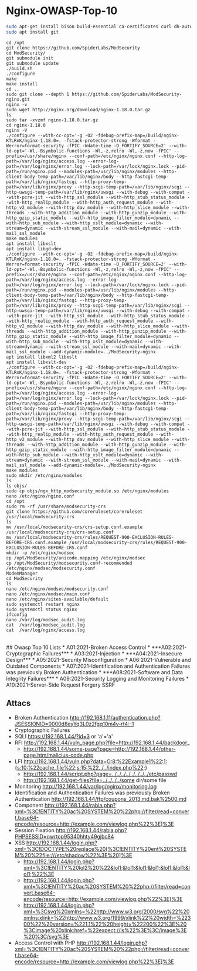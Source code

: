 # Nginx-OWASP-Top-10
```bash
sudo apt-get install bison build-essential ca-certificates curl dh-autoreconf doxygen flex gawk git iputils-ping libcurl4-gnutls-dev libexpat1-dev libgeoip-dev liblmdb-dev libpcre3-dev libpcre++-dev libssl-dev libtool libxml2 libxml2-dev libyajl-dev locales pkg-config wget zlib1g-dev zlibc libgd-dev
sudo apt install git 
```
 ```
cd /opt
git clone https://github.com/SpiderLabs/ModSecurity
cd ModSecurity/
git submodule init
git submodule update
./build.sh
./configure
make
make install
cd ..
sudo git clone --depth 1 https://github.com/SpiderLabs/ModSecurity-nginx.git
nginx -v
sudo wget http://nginx.org/download/nginx-1.18.0.tar.gz
ls
sudo tar -xvzmf nginx-1.18.0.tar.gz
cd nginx-1.18.0
nginx -V
./configure --with-cc-opt='-g -O2 -fdebug-prefix-map=/build/nginx-KTLRnK/nginx-1.18.0=. -fstack-protector-strong -Wformat -Werror=format-security -fPIC -Wdate-time -D_FORTIFY_SOURCE=2' --with-ld-opt='-Wl,-Bsymbolic-functions -Wl,-z,relro -Wl,-z,now -fPIC' --prefix=/usr/share/nginx --conf-path=/etc/nginx/nginx.conf --http-log-path=/var/log/nginx/access.log --error-log-path=/var/log/nginx/error.log --lock-path=/var/lock/nginx.lock --pid-path=/run/nginx.pid --modules-path=/usr/lib/nginx/modules --http-client-body-temp-path=/var/lib/nginx/body --http-fastcgi-temp-path=/var/lib/nginx/fastcgi --http-proxy-temp-path=/var/lib/nginx/proxy --http-scgi-temp-path=/var/lib/nginx/scgi --http-uwsgi-temp-path=/var/lib/nginx/uwsgi --with-debug --with-compat --with-pcre-jit --with-http_ssl_module --with-http_stub_status_module --with-http_realip_module --with-http_auth_request_module --with-http_v2_module --with-http_dav_module --with-http_slice_module --with-threads --with-http_addition_module --with-http_gunzip_module --with-http_gzip_static_module --with-http_image_filter_module=dynamic --with-http_sub_module --with-http_xslt_module=dynamic --with-stream=dynamic --with-stream_ssl_module --with-mail=dynamic --with-mail_ssl_module
make modules
apt install libxslt
apt install libgd-dev
./configure --with-cc-opt='-g -O2 -fdebug-prefix-map=/build/nginx-KTLRnK/nginx-1.18.0=. -fstack-protector-strong -Wformat -Werror=format-security -fPIC -Wdate-time -D_FORTIFY_SOURCE=2' --with-ld-opt='-Wl,-Bsymbolic-functions -Wl,-z,relro -Wl,-z,now -fPIC' --prefix=/usr/share/nginx --conf-path=/etc/nginx/nginx.conf --http-log-path=/var/log/nginx/access.log --error-log-path=/var/log/nginx/error.log --lock-path=/var/lock/nginx.lock --pid-path=/run/nginx.pid --modules-path=/usr/lib/nginx/modules --http-client-body-temp-path=/var/lib/nginx/body --http-fastcgi-temp-path=/var/lib/nginx/fastcgi --http-proxy-temp-path=/var/lib/nginx/proxy --http-scgi-temp-path=/var/lib/nginx/scgi --http-uwsgi-temp-path=/var/lib/nginx/uwsgi --with-debug --with-compat --with-pcre-jit --with-http_ssl_module --with-http_stub_status_module --with-http_realip_module --with-http_auth_request_module --with-http_v2_module --with-http_dav_module --with-http_slice_module --with-threads --with-http_addition_module --with-http_gunzip_module --with-http_gzip_static_module --with-http_image_filter_module=dynamic --with-http_sub_module --with-http_xslt_module=dynamic --with-stream=dynamic --with-stream_ssl_module --with-mail=dynamic --with-mail_ssl_module --add-dynamic-module=../ModSecurity-nginx
apt install libxml2 libxslt
apt install libxslt-dev
./configure --with-cc-opt='-g -O2 -fdebug-prefix-map=/build/nginx-KTLRnK/nginx-1.18.0=. -fstack-protector-strong -Wformat -Werror=format-security -fPIC -Wdate-time -D_FORTIFY_SOURCE=2' --with-ld-opt='-Wl,-Bsymbolic-functions -Wl,-z,relro -Wl,-z,now -fPIC' --prefix=/usr/share/nginx --conf-path=/etc/nginx/nginx.conf --http-log-path=/var/log/nginx/access.log --error-log-path=/var/log/nginx/error.log --lock-path=/var/lock/nginx.lock --pid-path=/run/nginx.pid --modules-path=/usr/lib/nginx/modules --http-client-body-temp-path=/var/lib/nginx/body --http-fastcgi-temp-path=/var/lib/nginx/fastcgi --http-proxy-temp-path=/var/lib/nginx/proxy --http-scgi-temp-path=/var/lib/nginx/scgi --http-uwsgi-temp-path=/var/lib/nginx/uwsgi --with-debug --with-compat --with-pcre-jit --with-http_ssl_module --with-http_stub_status_module --with-http_realip_module --with-http_auth_request_module --with-http_v2_module --with-http_dav_module --with-http_slice_module --with-threads --with-http_addition_module --with-http_gunzip_module --with-http_gzip_static_module --with-http_image_filter_module=dynamic --with-http_sub_module --with-http_xslt_module=dynamic --with-stream=dynamic --with-stream_ssl_module --with-mail=dynamic --with-mail_ssl_module --add-dynamic-module=../ModSecurity-nginx
make modules
sudo mkdir /etc/nginx/modules
ls
ls objs/
sudo cp objs/ngx_http_modsecurity_module.so /etc/nginx/modules
nano /etc/nginx/nginx.conf 
cd /opt
sudo rm -rf /usr/share/modsecurity-crs
git clone https://github.com/coreruleset/coreruleset /usr/local/modsecurity-crs
ls
mv /usr/local/modsecurity-crs/crs-setup.conf.example /usr/local/modsecurity-crs/crs-setup.conf
mv /usr/local/modsecurity-crs/rules/REQUEST-900-EXCLUSION-RULES-BEFORE-CRS.conf.example /usr/local/modsecurity-crs/rules/REQUEST-900-EXCLUSION-RULES-BEFORE-CRS.conf
mkdir -p /etc/nginx/modsec
cp /opt/ModSecurity/unicode.mapping /etc/nginx/modsec
cp /opt/ModSecurity/modsecurity.conf-recommended /etc/nginx/modsec/modsecurity.conf
ModemManager 
cd ModSecurity
ls
nano /etc/nginx/modsec/modsecurity.conf
nano /etc/nginx/modsec/main.conf
nano /etc/nginx/sites-available/default 
sudo systemctl restart nginx
sudo systemctl status nginx
ifconfig
nano /var/log/modsec_audit.log 
cat  /var/log/modsec_audit.log 
cat  /var/log/nginx/access.log  
```
</br>
## Owasp Top 10 Lists
* A01:2021-Broken Access Control 
* ***A02:2021-Cryptographic Failures***
* A03:2021-Injection 
* ***A04:2021-Insecure Design*** 
* A05:2021-Security Misconfiguration 
* A06:2021-Vulnerable and Outdated Components 
* A07:2021-Identification and Authentication Failures was previously Broken Authentication 
* ***A08:2021-Software and Data Integrity Failures*** 
* A09:2021-Security Logging and Monitoring Failures 
* A10:2021-Server-Side Request Forgery SSRF

## Attacs
* Broken Authentication http://192.168.1.11/authentication.php?JSESSIONID=0000d8eyYq3L0z2fgq10m4v-rt4:-1
* Cryptographic Failures 
* SQLI https://192.168.1.44/?id=3 or 'a'='a'
* RFI http://192.168.1.44/vuln_page.php?file=http://192.168.1.44/backdoor_
    * http://192.168.1.44/some-page?page=http://192.168.1.44/other-page.htm/malicius-code.php
* LFI http://192.168.1.44/vuln.php?data=O:8:%22Example1%22:1:{s:10:%22cache_file%22;s:15:%22../../index.php%22;}
    * http://192.168.1.44/script.php?page=../../../../../../../../etc/passwd
    * http://192.168.1.44/get-files?file=../../../../some dir/some file
* Monitoring http://192.168.1.44/var/log/nginx/monitoring.log
* Identification and Authentication Failures was previously Broken Authentication http://192.168.1.44/ftp/coupons_2013.md.bak%2500.md
* Component http://192.168.1.44/rabia.php?xml=%3C!ENTITY%20ac%20SYSTEM%20%22php://filter/read=convert.base64-encode/resource=http://example.com/viewlog.php%22%3E]%3E
* Session Fixation http://192.168.1.44/rabia.php?PHPSESSID=qwrtop95340hhty49gjbc84
* XSS http://192.168.1.44/login.php?xml=%3C!DOCTYPE%20replace%20[%3C!ENTITY%20ent%20SYSTEM%20%22file:///etc/shadow%22%3E%20]%3E
    *  http://192.168.1.44/login.php?xml=%3C!ENTITY%20lol2%20%22&lol1;&lol1;&lol1;&lol1;&lol1;&lol1;&lol1;%22%3E
    *  http://192.168.1.44/login.php?xml=%3C!ENTITY%20ac%20SYSTEM%20%22php://filter/read=convert.base64-encode/resource=http://example.com/viewlog.php%22%3E]%3E
    *  http://192.168.1.44/login.php?xml=%3Csvg%20xmlns=%22http://www.w3.org/2000/svg%22%20xmlns:xlink=%22http://www.w3.org/1999/xlink%22%20width=%22300%22%20version=%221.1%22%20height=%22200%22%3E%20%3Cimage%20xlink:href=%22expect://ls%22%3E%3C/image%3E%20%3C/svg%3E
* Access Control with PHP http://192.168.1.44/login.php?xml=%3C!ENTITY%20ac%20SYSTEM%20%22php://filter/read=convert.base64-encode/resource=http://example.com/viewlog.php%22%3E]%3E
